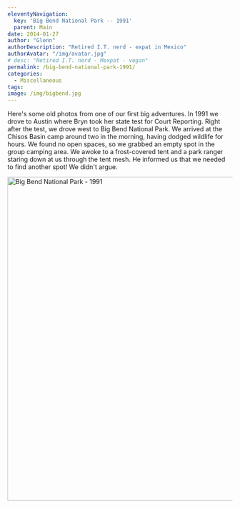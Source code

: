 ```yaml
---
eleventyNavigation:
  key: 'Big Bend National Park -- 1991'
  parent: Main
date: 2014-01-27
author: "Glenn"
authorDescription: "Retired I.T. nerd - expat in Mexico"
authorAvatar: "/img/avatar.jpg"
# desc: "Retired I.T. nerd - Mexpat - vegan"
permalink: /big-bend-national-park-1991/
categories:
  - Miscellaneous
tags:
image: /img/bigbend.jpg
---
```

Here's some old photos from one of our first big adventures. In 1991 we drove to Austin where Bryn took her state test for Court Reporting. Right after the test, we drove west to Big Bend National Park. We arrived at the Chisos Basin camp around two in the morning, having dodged wildlife for hours. We found no open spaces, so we grabbed an empty spot in the group camping area. We awoke to a frost-covered tent and a park ranger staring down at us through the tent mesh. He informed us that we needed to find another spot! We didn't argue.

<a data-flickr-embed="true" data-header="true" data-footer="true"  href="https://www.flickr.com/photos/vagabondians/albums/72157708494351345" title="Big Bend National Park - 1991"><img src="https://live.staticflickr.com/65535/33999303778_36fa70b1b2_b.jpg" width="1024" height="726" alt="Big Bend National Park - 1991"></a><script async src="//embedr.flickr.com/assets/client-code.js" charset="utf-8"></script>